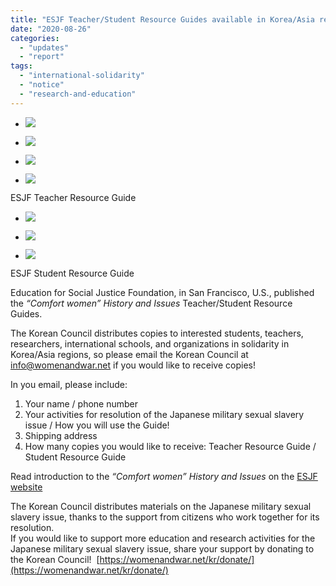 ```yaml
---
title: "ESJF Teacher/Student Resource Guides available in Korea/Asia regions!"
date: "2020-08-26"
categories: 
  - "updates"
  - "report"
tags: 
  - "international-solidarity"
  - "notice"
  - "research-and-education"
---
```


- ![](https://womenandwar.net/kr/wp-content/uploads/2020/08/photo-2020-07-29-13-45-29_orig.jpg)
    
- ![](https://womenandwar.net/kr/wp-content/uploads/2020/08/teacher-resource-guide-3rd-ed-5.jpg)
    
- ![](https://womenandwar.net/kr/wp-content/uploads/2020/08/teacher-resource-guide-3rd-ed-4.jpg)
    
- ![](https://womenandwar.net/kr/wp-content/uploads/2020/08/teacher-resource-guide-3rd-ed-3_orig-768x1024.jpg)
    

ESJF Teacher Resource Guide

- ![](https://womenandwar.net/kr/wp-content/uploads/2020/08/photo-2020-07-29-13-50-08_orig-1024x845.jpg)
    
- ![](https://womenandwar.net/kr/wp-content/uploads/2020/08/photo-2020-07-29-09-59-12.jpg)
    
- ![](https://womenandwar.net/kr/wp-content/uploads/2020/08/students2020-07-29-14-02-37-3.jpg)
    

ESJF Student Resource Guide

Education for Social Justice Foundation, in San Francisco, U.S., published the _“Comfort women” History and Issues_ Teacher/Student Resource Guides.

The Korean Council distributes copies to interested students, teachers, researchers, international schools, and organizations in solidarity in Korea/Asia regions, so please email the Korean Council at info@womenandwar.net if you would like to receive copies!

In you email, please include:

1. Your name / phone number
2. Your activities for resolution of the Japanese military sexual slavery issue / How you will use the Guide!
3. Shipping address
4. How many copies you would like to receive: Teacher Resource Guide / Student Resource Guide

Read introduction to the _“Comfort women” History and Issues_ on the [ESJF website](https://www.e4sjf.org/comfort-women-history-and-issues1.html)

The Korean Council distributes materials on the Japanese military sexual slavery issue, thanks to the support from citizens who work together for its resolution.  
If you would like to support more education and research activities for the Japanese military sexual slavery issue, share your support by donating to the Korean Council!  [https://womenandwar.net/kr/donate/](https://womenandwar.net/kr/donate/)
